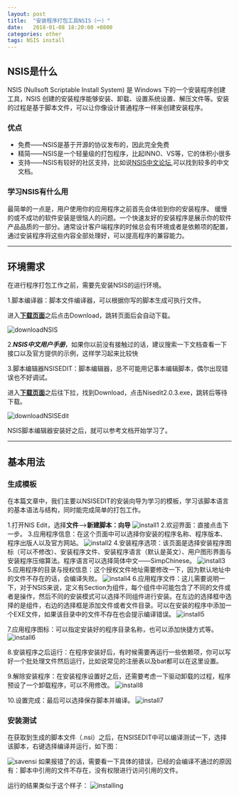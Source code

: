 ```yaml
---
layout: post
title:  "安装程序打包工具NSIS（一）"
date:   2018-01-08 18:20:00 +0800
categories: other
tags: NSIS install
---
```


## NSIS是什么
NSIS (Nullsoft Scriptable Install System) 是 Windows 下的一个安装程序创建工具，NSIS 创建的安装程序能够安装、卸载、设置系统设置、解压文件等。安装的过程是基于脚本文件，可以让你像设计普通程序一样来创建安装程序。

### 优点
* 免费——NSIS是基于开源的协议发布的，因此完全免费
* 精简——NSIS是一个轻量级的打包程序，比起INNO、VS等，它的体积小很多
* 支持——NSIS有较好的社区支持，比如说[NSIS中文论坛][NSIS中文论坛],可以找到较多的中文文档。

### 学习NSIS有什么用
最简单的一点是，用户使用你的应用程序之前首先会体验到你的安装程序。 缓慢的或不成功的软件安装是很恼人的问题。一个快速友好的安装程序是展示你的软件产品品质的一部分。通常设计客户端程序的时候总会有环境或者是依赖项的配置，通过安装程序将这些内容全部处理好，可以提高程序的兼容能力。

***

## 环境需求
在进行程序打包工作之前，需要先安装NSIS的运行环境。

1.脚本编译器：脚本文件编译器，可以根据你写的脚本生成可执行文件。

进入[**下载页面**][脚本编译器]之后点击Download，跳转页面后会自动下载。

![downloadNSIS][downloadNSIS]

2.***NSIS中文用户手册***，如果你以前没有接触过的话，建议搜索一下文档查看一下接口以及官方提供的示例，这样学习起来比较快

3.脚本编辑器NSISEDIT：脚本编辑器，总不可能用记事本编辑脚本，偶尔出现错误也不好调试。

进入[**下载页面**][脚本编辑器]之后往下拉，找到Download，点击Nisedit2.0.3.exe，跳转后等待下载。

![downloadNSISEdit][downloadNSISEdit]

NSIS脚本编辑器安装好之后，就可以参考文档开始学习了。

***

## 基本用法

### 生成模板

在本篇文章中，我们主要以NSISEDIT的安装向导为学习的模板，学习该脚本语言的基本语法与结构，同时能完成简单的打包工作。

1.打开NIS Edit，选择**文件**——>**新建脚本：向导**
![install1][install1]
2.欢迎界面：直接点击下一步。
3.应用程序信息：在这个页面中可以选择你安装的程序名称、程序版本、程序出版人以及官方网站。
![install2][install2]
4.安装程序选项：该页面是选择安装程序图标（可以不修改）、安装程序文件、安装程序语言（默认是英文）、用户图形界面与安装程序压缩算法。程序语言可以选择简体中文——SimpChinese。
![install3][install3]
5.应用程序的目录与授权信息：这个授权文件地址需要修改一下，因为默认地址中的文件不存在的话，会编译失败。
![install4][install4]
6.应用程序文件：这儿需要说明一下，对于NSIS来说，定义有Section为组件，每个组件中可能包含了不同的文件或者是操作，然后不同的安装模式可以选择不同组件进行安装。在左边的选择框中选择的是组件，右边的选择框是添加文件或者文件目录。可以在安装的程序中添加一个EXE文件，如果该目录中的文件不存在也会提示编译错误。
![install5][install5]

7.应用程序图标：可以指定安装好的程序目录名称，也可以添加快捷方式等。
![install6][install6]

8.安装程序之后运行：在程序安装好后，有时候需要再运行一些依赖项，你可以写好一个批处理文件然后运行，比如说常见的注册表以及bat都可以在这里设置。

9.解除安装程序：在安装程序设置好之后，还需要考虑一下驱动卸载的过程，程序预设了一个卸载程序，可以不用修改。
![install8][install8]

10.设置完成：最后可以选择保存脚本并编译。
![install7][install7]

### 安装测试

在获取到生成的脚本文件（.nsi）之后，在NSISEDIT中可以编译测试一下，选择该脚本，右键选择编译并运行，如下图：

![savensi][savensi]
如果报错了的话，需要看一下具体的错误，已经的会编译不通过的原因有：脚本中引用的文件不存在，没有权限进行访问引用的文件。

运行的结果类似于这个样子：
![installing][installing]





[NSIS中文论坛]: http://www.nsisfans.com/
[脚本编译器]: http://nsis.sourceforge.net/Download
[脚本编辑器]: http://hmne.sourceforge.net/
[downloadNSIS]: /assets/pic/2017-12-01/downloadNSIS.png
[downloadNSISEdit]: /assets/pic/2017-12-01/downloadNSISEdit.png
[install1]: /assets/pic/2017-12-01/install1.png
[install2]: /assets/pic/2017-12-01/install2.png
[install3]: /assets/pic/2017-12-01/install3.png
[install4]: /assets/pic/2017-12-01/install4.png
[install5]: /assets/pic/2017-12-01/install5.png
[install6]: /assets/pic/2017-12-01/install6.png
[install7]: /assets/pic/2017-12-01/install7.png
[install8]: /assets/pic/2017-12-01/install8.png
[installing]: /assets/pic/2017-12-01/installing.png
[savensi]: /assets/pic/2017-12-01/savensi.png